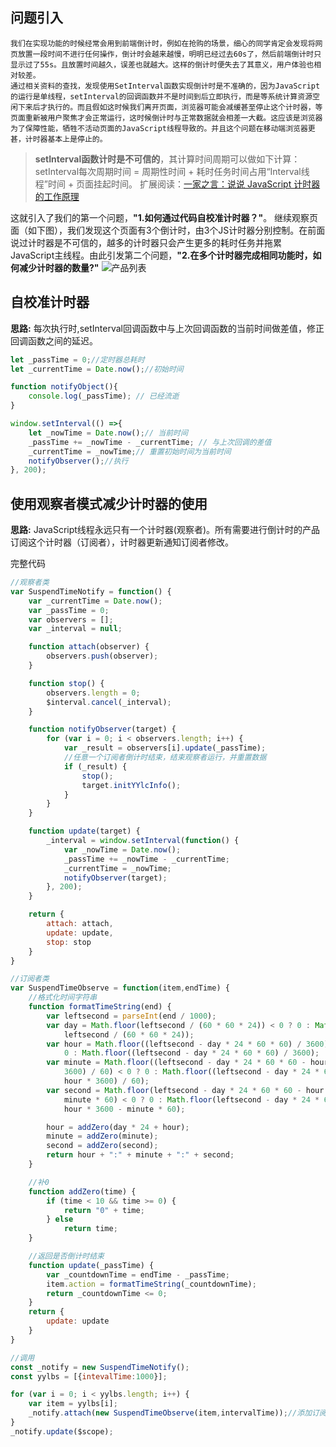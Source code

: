 ## 问题引入

    我们在实现功能的时候经常会用到前端倒计时，例如在抢购的场景，细心的同学肯定会发现将网页放置一段时间不进行任何操作，倒计时会越来越慢，明明已经过去60s了，然后前端倒计时只显示过了55s。且放置时间越久，误差也就越大。这样的倒计时便失去了其意义，用户体验也相对较差。 
    通过相关资料的查找，发现使用SetInterval函数实现倒计时是不准确的，因为JavaScript的运行是单线程，setInterval的回调函数并不是时间到后立即执行，而是等系统计算资源空闲下来后才执行的。而且假如这时候我们离开页面，浏览器可能会减缓甚至停止这个计时器，等页面重新被用户聚焦才会正常运行，这时候倒计时与正常数据就会相差一大截。这应该是浏览器为了保障性能，牺牲不活动页面的JavaScript线程导致的。并且这个问题在移动端浏览器更甚，计时器基本上是停止的。

> **setInterval函数计时是不可信的**，其计算时间周期可以做如下计算： 
setInterval每次周期时间 = 周期性时间 + 耗时任务时间占用“Interval线程”时间 + 页面挂起时间。 
扩展阅读：[一家之言：说说 JavaScript 计时器的工作原理](http://www.daqianduan.com/1112.html)

这就引入了我们的第一个问题，**"1.如何通过代码自校准计时器？"**。 
继续观察页面（如下图），我们发现这个页面有3个倒计时，由3个JS计时器分别控制。在前面说过计时器是不可信的，越多的计时器只会产生更多的耗时任务并拖累JavaScript主线程。由此引发第二个问题，**"2.在多个计时器完成相同功能时，如何减少计时器的数量?"**
![产品列表](/blog/assets/img/setInterval.png) 

## 自校准计时器
**思路:** 每次执行时,setInterval回调函数中与上次回调函数的当前时间做差值，修正回调函数之间的延迟。

``` javascript
let _passTime = 0;//定时器总耗时
let _currentTime = Date.now();//初始时间

function notifyObject(){
    console.log(_passTime); // 已经流逝
}

window.setInterval(() =>{
    let _nowTime = Date.now();// 当前时间
    _passTime += _nowTime - _currentTime; // 与上次回调的差值
    _currentTime = _nowTime;// 重置初始时间为当前时间
    notifyObserver();//执行
}, 200);
```

## 使用观察者模式减少计时器的使用
**思路:** JavaScript线程永远只有一个计时器(观察者)。所有需要进行倒计时的产品订阅这个计时器（订阅者），计时器更新通知订阅者修改。

完整代码

``` javascript
//观察者类
var SuspendTimeNotify = function() {
    var _currentTime = Date.now();
    var _passTime = 0;
    var observers = [];
    var _interval = null;

    function attach(observer) {
        observers.push(observer);
    }

    function stop() {
        observers.length = 0;
        $interval.cancel(_interval);
    }

    function notifyObserver(target) {
        for (var i = 0; i < observers.length; i++) {
            var _result = observers[i].update(_passTime);
            //任意一个订阅者倒计时结束，结束观察者运行，并重置数据
            if (_result) {
                stop();
                target.initYYlcInfo();
            }
        }
    }

    function update(target) {
        _interval = window.setInterval(function() {
            var _nowTime = Date.now();
            _passTime += _nowTime - _currentTime;
            _currentTime = _nowTime;
            notifyObserver(target);
        }, 200);
    }

    return {
        attach: attach,
        update: update,
        stop: stop
    }
}

//订阅者类
var SuspendTimeObserve = function(item,endTime) {
    //格式化时间字符串
    function formatTimeString(end) {
        var leftsecond = parseInt(end / 1000);
        var day = Math.floor(leftsecond / (60 * 60 * 24)) < 0 ? 0 : Math.floor(
            leftsecond / (60 * 60 * 24));
        var hour = Math.floor((leftsecond - day * 24 * 60 * 60) / 3600) < 0 ?
            0 : Math.floor((leftsecond - day * 24 * 60 * 60) / 3600);
        var minute = Math.floor((leftsecond - day * 24 * 60 * 60 - hour *
            3600) / 60) < 0 ? 0 : Math.floor((leftsecond - day * 24 * 60 * 60 -
            hour * 3600) / 60);
        var second = Math.floor(leftsecond - day * 24 * 60 * 60 - hour * 3600 -
            minute * 60) < 0 ? 0 : Math.floor(leftsecond - day * 24 * 60 * 60 -
            hour * 3600 - minute * 60);

        hour = addZero(day * 24 + hour);
        minute = addZero(minute);
        second = addZero(second);
        return hour + ":" + minute + ":" + second;
    }

    //补0
    function addZero(time) {
        if (time < 10 && time >= 0) {
            return "0" + time;
        } else
            return time;
    }

    //返回是否倒计时结束
    function update(_passTime) {
        var _countdownTime = endTime - _passTime;
        item.action = formatTimeString(_countdownTime);
        return _countdownTime <= 0;
    }
    return {
        update: update
    }
}

//调用
const _notify = new SuspendTimeNotify();
const yylbs = [{intevalTime:1000}];

for (var i = 0; i < yylbs.length; i++) {
    var item = yylbs[i];
    _notify.attach(new SuspendTimeObserve(item,intervalTime));//添加订阅
}
_notify.update($scope);
```


